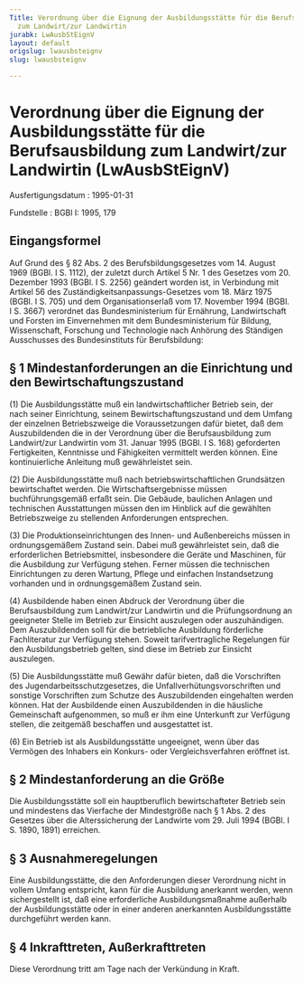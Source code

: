 ```yaml
---
Title: Verordnung über die Eignung der Ausbildungsstätte für die Berufsausbildung
  zum Landwirt/zur Landwirtin
jurabk: LwAusbStEignV
layout: default
origslug: lwausbsteignv
slug: lwausbsteignv

---
```


# Verordnung über die Eignung der Ausbildungsstätte für die Berufsausbildung zum Landwirt/zur Landwirtin (LwAusbStEignV)

Ausfertigungsdatum
:   1995-01-31

Fundstelle
:   BGBl I: 1995, 179

## Eingangsformel

Auf Grund des § 82 Abs. 2 des Berufsbildungsgesetzes vom 14. August
1969 (BGBl. I S. 1112), der zuletzt durch Artikel 5 Nr. 1 des Gesetzes
vom 20. Dezember 1993 (BGBl. I S. 2256) geändert worden ist, in
Verbindung mit Artikel 56 des Zuständigkeitsanpassungs-Gesetzes vom
18\. März 1975 (BGBl. I S. 705) und dem Organisationserlaß vom 17.
November 1994 (BGBl. I S. 3667) verordnet das Bundesministerium für
Ernährung, Landwirtschaft und Forsten im Einvernehmen mit dem
Bundesministerium für Bildung, Wissenschaft, Forschung und Technologie
nach Anhörung des Ständigen Ausschusses des Bundesinstituts für
Berufsbildung:

## § 1 Mindestanforderungen an die Einrichtung und den Bewirtschaftungszustand

(1) Die Ausbildungsstätte muß ein landwirtschaftlicher Betrieb sein,
der nach seiner Einrichtung, seinem Bewirtschaftungszustand und dem
Umfang der einzelnen Betriebszweige die Voraussetzungen dafür bietet,
daß dem Auszubildenden die in der Verordnung über die Berufsausbildung
zum Landwirt/zur Landwirtin vom 31. Januar 1995 (BGBl. I S. 168)
geforderten Fertigkeiten, Kenntnisse und Fähigkeiten vermittelt werden
können. Eine kontinuierliche Anleitung muß gewährleistet sein.

(2) Die Ausbildungsstätte muß nach betriebswirtschaftlichen
Grundsätzen bewirtschaftet werden. Die Wirtschaftsergebnisse müssen
buchführungsgemäß erfaßt sein. Die Gebäude, baulichen Anlagen und
technischen Ausstattungen müssen den im Hinblick auf die gewählten
Betriebszweige zu stellenden Anforderungen entsprechen.

(3) Die Produktionseinrichtungen des Innen- und Außenbereichs müssen
in ordnungsgemäßem Zustand sein. Dabei muß gewährleistet sein, daß die
erforderlichen Betriebsmittel, insbesondere die Geräte und Maschinen,
für die Ausbildung zur Verfügung stehen. Ferner müssen die technischen
Einrichtungen zu deren Wartung, Pflege und einfachen Instandsetzung
vorhanden und in ordnungsgemäßem Zustand sein.

(4) Ausbildende haben einen Abdruck der Verordnung über die
Berufsausbildung zum Landwirt/zur Landwirtin und die Prüfungsordnung
an geeigneter Stelle im Betrieb zur Einsicht auszulegen oder
auszuhändigen. Dem Auszubildenden soll für die betriebliche Ausbildung
förderliche Fachliteratur zur Verfügung stehen. Soweit
tarifvertragliche Regelungen für den Ausbildungsbetrieb gelten, sind
diese im Betrieb zur Einsicht auszulegen.

(5) Die Ausbildungsstätte muß Gewähr dafür bieten, daß die
Vorschriften des Jugendarbeitsschutzgesetzes, die
Unfallverhütungsvorschriften und sonstige Vorschriften zum Schutze des
Auszubildenden eingehalten werden können. Hat der Ausbildende einen
Auszubildenden in die häusliche Gemeinschaft aufgenommen, so muß er
ihm eine Unterkunft zur Verfügung stellen, die zeitgemäß beschaffen
und ausgestattet ist.

(6) Ein Betrieb ist als Ausbildungsstätte ungeeignet, wenn über das
Vermögen des Inhabers ein Konkurs- oder Vergleichsverfahren eröffnet
ist.

## § 2 Mindestanforderung an die Größe

Die Ausbildungsstätte soll ein hauptberuflich bewirtschafteter Betrieb
sein und mindestens das Vierfache der Mindestgröße nach § 1 Abs. 2 des
Gesetzes über die Alterssicherung der Landwirte vom 29. Juli 1994
(BGBl. I S. 1890, 1891) erreichen.

## § 3 Ausnahmeregelungen

Eine Ausbildungsstätte, die den Anforderungen dieser Verordnung nicht
in vollem Umfang entspricht, kann für die Ausbildung anerkannt werden,
wenn sichergestellt ist, daß eine erforderliche Ausbildungsmaßnahme
außerhalb der Ausbildungsstätte oder in einer anderen anerkannten
Ausbildungsstätte durchgeführt werden kann.

## § 4 Inkrafttreten, Außerkrafttreten

Diese Verordnung tritt am Tage nach der Verkündung in Kraft.

